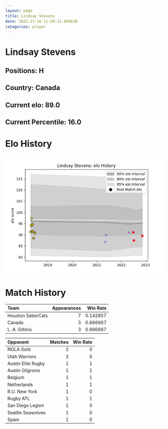 ```yaml
---  
layout: page  
title: Lindsay Stevens  
date: 2022-11-16 11:29:11.045630  
categories: player  
---
```

# Lindsay Stevens

## Positions: H

## Country: Canada

## Current elo: 89.0

## Current Percentile: 16.0

# Elo History


![elo history](history_LindsayStevens.png)
# Match History


| Team              |   Appearances |   Win Rate |
|:------------------|--------------:|-----------:|
| Houston SaberCats |             7 |   0.142857 |
| Canada            |             3 |   0.666667 |
| L. A. Giltinis    |             3 |   0.666667 |

| Opponent           |   Matches |   Win Rate |
|:-------------------|----------:|-----------:|
| NOLA Gold          |         2 |          0 |
| Utah Warriors      |         2 |          0 |
| Austin Elite Rugby |         1 |          1 |
| Austin Gilgronis   |         1 |          1 |
| Belgium            |         1 |          1 |
| Netherlands        |         1 |          1 |
| R.U. New York      |         1 |          0 |
| Rugby ATL          |         1 |          1 |
| San Diego Legion   |         1 |          0 |
| Seattle Seawolves  |         1 |          0 |
| Spain              |         1 |          0 |